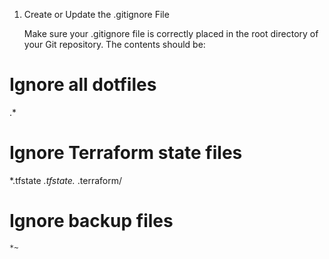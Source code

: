 1. Create or Update the .gitignore File

    Make sure your .gitignore file is correctly placed in the root directory of your Git repository. The contents should be:

# Ignore all dotfiles
   .*

# Ignore Terraform state files
   *.tfstate
   *.tfstate.*
   .terraform/

# Ignore backup files
    *~

